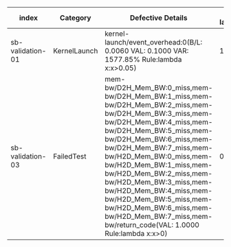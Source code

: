 | index | Category | Defective Details | kernel-launch/event_overhead:0 | kernel-launch/event_overhead:1 | kernel-launch/event_overhead:2 | kernel-launch/event_overhead:3 | kernel-launch/event_overhead:4 | kernel-launch/event_overhead:5 | kernel-launch/event_overhead:6 | kernel-launch/event_overhead:7 | kernel-launch/return_code | kernel-launch/wall_overhead:0 | kernel-launch/wall_overhead:1 | kernel-launch/wall_overhead:2 | kernel-launch/wall_overhead:3 | kernel-launch/wall_overhead:4 | kernel-launch/wall_overhead:5 | kernel-launch/wall_overhead:6 | kernel-launch/wall_overhead:7 | mem-bw/D2H_Mem_BW:0 | mem-bw/D2H_Mem_BW:1 | mem-bw/D2H_Mem_BW:2 | mem-bw/D2H_Mem_BW:3 | mem-bw/D2H_Mem_BW:4 | mem-bw/D2H_Mem_BW:5 | mem-bw/D2H_Mem_BW:6 | mem-bw/D2H_Mem_BW:7 | mem-bw/H2D_Mem_BW:0 | mem-bw/H2D_Mem_BW:1 | mem-bw/H2D_Mem_BW:2 | mem-bw/H2D_Mem_BW:3 | mem-bw/H2D_Mem_BW:4 | mem-bw/H2D_Mem_BW:5 | mem-bw/H2D_Mem_BW:6 | mem-bw/H2D_Mem_BW:7 | mem-bw/return_code |
| --- | --- | --- | --- | --- | --- | --- | --- | --- | --- | --- | --- | --- | --- | --- | --- | --- | --- | --- | --- | --- | --- | --- | --- | --- | --- | --- | --- | --- | --- | --- | --- | --- | --- | --- | --- | --- |
| sb-validation-01 | KernelLaunch | kernel-launch/event_overhead:0(B/L: 0.0060 VAL: 0.1000 VAR: 1577.85% Rule:lambda x:x>0.05) | 1577.85% | -0.17% | -6.54% | -7.72% | -0.67% | -1.17% | -4.03% | -1.01% | 0 | 0.0% | 0.0% | 1.95% | 2.24% | 3.61% | -1.95% | 1.85% | 4.39% | 0.0% | 1.23% | 0.82% | 1.23% | 0.0% | 0.0% | -1.65% | 1.23% | 0.0% | 0.78% | 1.56% | 1.95% | 2.34% | 0.78% | -1.17% | 1.95% | 0 |
| sb-validation-03 | FailedTest | mem-bw/D2H_Mem_BW:0_miss,mem-bw/D2H_Mem_BW:1_miss,mem-bw/D2H_Mem_BW:2_miss,mem-bw/D2H_Mem_BW:3_miss,mem-bw/D2H_Mem_BW:4_miss,mem-bw/D2H_Mem_BW:5_miss,mem-bw/D2H_Mem_BW:6_miss,mem-bw/D2H_Mem_BW:7_miss,mem-bw/H2D_Mem_BW:0_miss,mem-bw/H2D_Mem_BW:1_miss,mem-bw/H2D_Mem_BW:2_miss,mem-bw/H2D_Mem_BW:3_miss,mem-bw/H2D_Mem_BW:4_miss,mem-bw/H2D_Mem_BW:5_miss,mem-bw/H2D_Mem_BW:6_miss,mem-bw/H2D_Mem_BW:7_miss,mem-bw/return_code(VAL: 1.0000 Rule:lambda x:x>0) | 0.0% | -0.17% | -6.54% | -7.72% | -0.67% | -1.17% | -4.03% | -1.01% | 0 | 0.0% | 0.0% | 1.95% | 2.24% | 3.61% | -1.95% | 1.85% | 4.39% | N/A | N/A | N/A | N/A | N/A | N/A | N/A | N/A | N/A | N/A | N/A | N/A | N/A | N/A | N/A | N/A | 1 |
